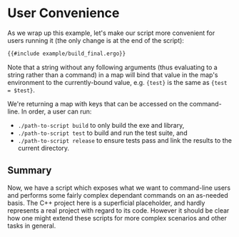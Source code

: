 # User Convenience

As we wrap up this example, let's make our script more convenient for users
running it (the only change is at the end of the script):

```sh
{{#include example/build_final.ergo}}
```

Note that a string without any following arguments (thus evaluating to a string
rather than a command) in a map will bind that value in the map's environment to
the currently-bound value, e.g. `{test}` is the same as `{test = $test}`.

We're returning a map with keys that can be accessed on the command-line. In
order, a user can run:
* `./path-to-script build` to only build the exe and library,
* `./path-to-script test` to build and run the test suite, and
* `./path-to-script release` to ensure tests pass and link the results to the current
  directory.

## Summary
Now, we have a script which exposes what we want to command-line users and
performs some fairly complex dependant commands on an as-needed basis. The C++
project here is a superficial placeholder, and hardly represents a real project
with regard to its code. However it should be clear how one might extend these
scripts for more complex scenarios and other tasks in general.
